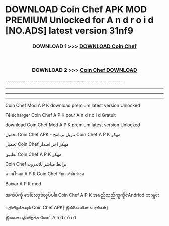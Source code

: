 # DOWNLOAD Coin Chef  APK MOD PREMIUM Unlocked for A n d r o i d [NO.ADS] latest version 31nf9 



<div align="center">

<h3>DOWNLOAD 1 >>> <a href="https://getmod2.web.app/?judul=Coin Chef ">DOWNLOAD Coin Chef </a></h3><br>

<h3>DOWNLOAD 2 >>> <a href="https://getmod2.web.app/?judul=Coin Chef ">Coin Chef  DOWNLOAD </a></h3>

</div>
----------------------------------------------------------

----------------------------------------------------------

----------------------------------------------------------

----------------------------------------------------------

Coin Chef  Mod A P K download premium latest version Unlocked

Télécharger Coin Chef  A P K pour A n d r o i d Gratuit

download Coin Chef  Mod A P K premium latest version Unlocked

تحميل Coin Chef  APK - تنزيل برنامج Coin Chef  A P K مهكر

تحميل Coin Chef  مهكر اخر اصدار

تطبيق Coin Chef  A P K مهكر

Coin Chef  برابط مباشر للاندرويد

ดาวน์โหลด A P K Coin Chef  รับเวอร์ชันล่าสุด

Baixar A P K mod

အက်ပ်ကို ဒေါင်းလုဒ်လုပ်ပါ။ Coin Chef  A P K အမည်သည်ကူကိုင်Andriod ဗားရှင်း

பதிவிறக்கவும் Coin Chef  APK[ இல்லை விளம்பரங்கள்] 
 
இலவச பதிவிறக்க மோட் A n d r o i d



